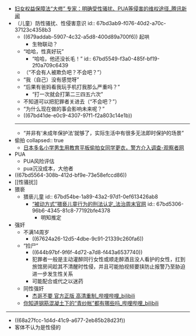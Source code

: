 - [妇女权益保障法“大修” 专家：明确受性骚扰、PUA等侵害的维权途径_腾讯新闻](https://new.qq.com/rain/a/20211226A08CWU00)
- （儿童）防性骚扰、性侵害意识
  id:: 67bd3ab9-f076-40d2-a70c-37123c4358b3
	- ((679addab-5907-4c32-a5d8-400d89a700f6)) 起哄
		- 生物联动？
	- “哈哈，性真好玩”
		- “哈哈，他还没长毛！”
		  id:: 67bd5549-f3a0-485f-bf19-2f0a709c6439
	- （“不会有人被欺负吧？不会吧？”）
	- “我（自己）没有感觉呀”
	- “后果有爸妈看我玩手机打我那么严重吗？”
		- “打一次就会打第二三四五六次”
	- 不知道可以把犯罪者关进去（“不会吧？”）
	- “为什么现在做的事会影响未来呢？”
	- ((67bd41de-e0c9-4307-97f1-f2a803c14e1b))
	- ---
	- “并非有‘未成年保护法’就够了，实际生活中有很多无法即时保护的场景”
- 偷拍
  collapsed:: true
	- [日本多名小学男生用教育平板偷拍女同学更衣，警方介入调查-观察者网](https://m.guancha.cn/internation/2024_01_11_721995.shtml)
- PUA
	- PUA风险评估
	- pua沉没成本，大他者
- ((67bd5564-308b-412d-bf9e-73e58efccd86))
- [[性骚扰]]
- 猥亵
	- 猥亵儿童
	  id:: 67bd54be-1a89-43a2-97d1-0ef613426ab8
		- [“被动方式”猥亵儿童行为的刑法认定_法治周末官网](http://www.legalweekly.cn/zfdt/2023-09/21/content_8904695.html)
		  id:: 67bd5306-96b6-4345-81c8-77192bfe4378
			- 明知推定
- 强奸
	- 不满14周岁
		- ((67624a26-12d5-4dbe-9c91-21339c260fa6))
	- “捡尸”
		- ((644b97bf-9f6f-4d72-a7d8-f443a6537740))
		- 犯罪者一般是主动灌醉同行女性或顺走醉酒且没人看护的女性，扛到旅馆房间趁其不清醒时性侵，并且可能拍视频要挟防止报警乃至胁迫进一步发生性关系
		- 可能配合或代之以迷药
	- 同性强奸
		- [杰哥不要 官方正版 高清重制_哔哩哔哩_bilibili](https://www.bilibili.com/video/BV1rA411g7q8)
	- [你知道钢筋混凝土下的“青纱帐”都有哪些吗_哔哩哔哩_bilibili](https://www.bilibili.com/video/BV1rf421q7do/)
- ---
- ((68a27fcc-1d4d-41c9-a677-2eb85b28d23f))
- 客体不认为是性侵的